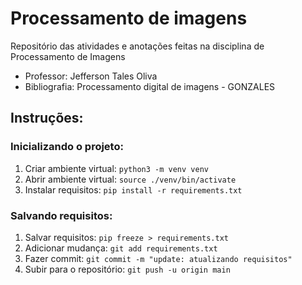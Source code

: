 # Processamento de imagens
Repositório das atividades e anotações feitas na disciplina de Processamento de Imagens

- Professor: Jefferson Tales Oliva
- Bibliografia: Processamento digital de imagens - GONZALES

## Instruções:
### Inicializando o projeto: 
1. Criar ambiente virtual: ```python3 -m venv venv```
2. Abrir ambiente virtual: ```source ./venv/bin/activate```
3. Instalar requisitos: ```pip install -r requirements.txt```

### Salvando requisitos:
1. Salvar requisitos: ```pip freeze > requirements.txt```
2. Adicionar mudança: ```git add requirements.txt```
3. Fazer commit: ```git commit -m "update: atualizando requisitos"```
4. Subir para o repositório: ```git push -u origin main```

